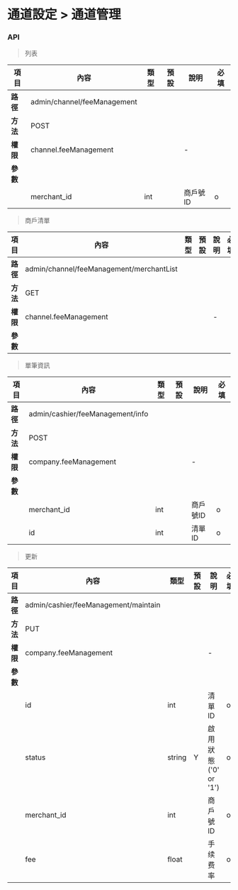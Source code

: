 # 通道設定 > 通道管理

### API

> 列表

| 項目         | 內容                         | 類型         | 預設         | 說明                  | 必填  |
|-------------|-----------------------------|--------------|--------------|---------------------|-------|
| <b>路徑</b>  |admin/channel/feeManagement       |              |              |                     |      |
| <b>方法</b>  | POST                        |              |              |                     |      |
| <b>權限</b>  | channel.feeManagement            |              |              |          -          |      |
| <b>參數</b>  |                             |              |              |                     |      |
|             | merchant_id                      | int      |              |   商戶號ID     |   o  |

> 商戶清單

| 項目         | 內容                         | 類型         | 預設         | 說明                  | 必填  |
|-------------|-----------------------------|--------------|--------------|---------------------|-------|
| <b>路徑</b>  |admin/channel/feeManagement/merchantList       |              |              |                     |      |
| <b>方法</b>  | GET                        |              |              |                     |      |
| <b>權限</b>  | channel.feeManagement            |              |              |          -          |      |
| <b>參數</b>  |                             |              |              |                     |      |

> 單筆資訊

| 項目         | 內容                         | 類型         | 預設         | 說明                  | 必填  |
|-------------|-----------------------------|--------------|--------------|---------------------|-------|
| <b>路徑</b>  |admin/cashier/feeManagement/info |              |              |                     |      |
| <b>方法</b>  | POST                        |              |              |                     |      |
| <b>權限</b>  | company.feeManagement       |              |              |          -          |      |
| <b>參數</b>  |                             |              |              |                     |      |
|              | merchant_id                |    int       |              |   商戶號ID | o  |
|             | id                          |    int       |              |   清單ID              |   o  |


> 更新

| 項目         | 內容                         | 類型         | 預設         | 說明                  | 必填  |
|-------------|-----------------------------|--------------|--------------|---------------------|-------|
| <b>路徑</b>  |admin/cashier/feeManagement/maintain |              |              |             |      |
| <b>方法</b>  | PUT                         |              |              |                     |      |
| <b>權限</b>  | company.feeManagement            |              |              |          -     |      |
| <b>參數</b>  |                             |              |              |                     |      |
|             | id                          |      int     |              |   清單ID             |   o  |
|             | status                      |    string    |      Y       |   啟用狀態('0' or '1')|   o  |
|             | merchant_id                 |      int     |              |   商戶號ID            |   o  |
|             | fee                         |      float     |              | 手续费率            |   o  |


